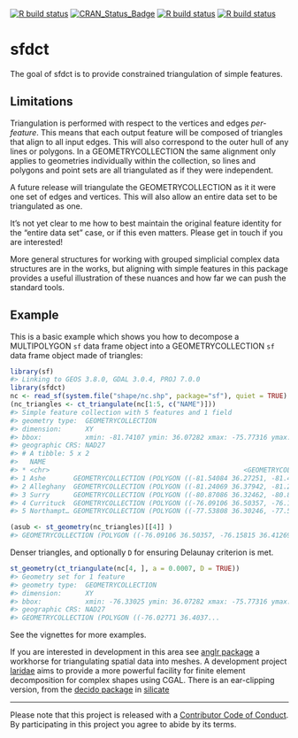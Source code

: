 
<!-- README.md is generated from README.Rmd. Please edit that file -->

<!-- badges: start -->

[![R build
status](https://github.com/hypertidy/sfdct/workflows/R-CMD-check/badge.svg)](https://github.com/hypertidy/sfdct/actions)
[![CRAN\_Status\_Badge](http://www.r-pkg.org/badges/version/sfdct)](https://cran.r-project.org/package=sfdct)
[![R build
status](https://github.com/hypertidy/sfdct/workflows/pkgdown/badge.svg)](https://github.com/hypertidy/sfdct/actions)
[![R build
status](https://github.com/hypertidy/sfdct/workflows/test-coverage/badge.svg)](https://github.com/hypertidy/sfdct/actions)
<!-- badges: end -->

# sfdct

The goal of sfdct is to provide constrained triangulation of simple
features.

## Limitations

Triangulation is performed with respect to the vertices and edges
*per-feature*. This means that each output feature will be composed of
triangles that align to all input edges. This will also correspond to
the outer hull of any lines or polygons. In a GEOMETRYCOLLECTION the
same alignment only applies to geometries individually within the
collection, so lines and polygons and point sets are all triangulated as
if they were independent.

A future release will triangulate the GEOMETRYCOLLECTION as it it were
one set of edges and vertices. This will also allow an entire data set
to be triangulated as one.

It’s not yet clear to me how to best maintain the original feature
identity for the “entire data set” case, or if this even matters. Please
get in touch if you are interested\!

More general structures for working with grouped simplicial complex data
structures are in the works, but aligning with simple features in this
package provides a useful illustration of these nuances and how far we
can push the standard tools.

## Example

This is a basic example which shows you how to decompose a MULTIPOLYGON
`sf` data frame object into a GEOMETRYCOLLECTION `sf` data frame object
made of triangles:

``` r
library(sf)
#> Linking to GEOS 3.8.0, GDAL 3.0.4, PROJ 7.0.0
library(sfdct)
nc <- read_sf(system.file("shape/nc.shp", package="sf"), quiet = TRUE)
(nc_triangles <- ct_triangulate(nc[1:5, c("NAME")]))
#> Simple feature collection with 5 features and 1 field
#> geometry type:  GEOMETRYCOLLECTION
#> dimension:      XY
#> bbox:           xmin: -81.74107 ymin: 36.07282 xmax: -75.77316 ymax: 36.58965
#> geographic CRS: NAD27
#> # A tibble: 5 x 2
#>   NAME                                                                  geometry
#> * <chr>                                                 <GEOMETRYCOLLECTION [°]>
#> 1 Ashe       GEOMETRYCOLLECTION (POLYGON ((-81.54084 36.27251, -81.47276 36.234…
#> 2 Alleghany  GEOMETRYCOLLECTION (POLYGON ((-81.24069 36.37942, -81.23989 36.365…
#> 3 Surry      GEOMETRYCOLLECTION (POLYGON ((-80.87086 36.32462, -80.87438 36.233…
#> 4 Currituck  GEOMETRYCOLLECTION (POLYGON ((-76.09106 36.50357, -76.15815 36.412…
#> 5 Northampt… GEOMETRYCOLLECTION (POLYGON ((-77.53808 36.30246, -77.58008 36.328…

(asub <- st_geometry(nc_triangles)[[4]] )
#> GEOMETRYCOLLECTION (POLYGON ((-76.09106 36.50357, -76.15815 36.41269, -76.09509 36.34892, -76.09106 36.50357)), POLYGON ((-76.15815 36.41269, -76.16093 36.3919, -76.09509 36.34892, -76.15815 36.41269)), POLYGON ((-76.09509 36.34892, -76.04395 36.35359, -76.00161 36.41891, -76.09509 36.34892)), POLYGON ((-76.00161 36.41891, -76.04395 36.35359, -76.01735 36.33773, -76.00161 36.41891)), POLYGON ((-75.95126 36.36547, -76.00161 36.41891, -76.01735 36.33773, -75.95126 36.36547)), POLYGON ((-76.01735 36.33773, -76.04395 36.35359, -76.03288 36.33598, -76.01735 36.33773)), POLYGON ((-76.09106 36.50357, -76.09509 36.34892, -76.00161 36.41891, -76.09106 36.50357)), POLYGON ((-76.16829 36.42709, -76.09106 36.50357, -76.1274 36.55716, -76.16829 36.42709)), POLYGON ((-76.16829 36.42709, -76.15815 36.41269, -76.09106 36.50357, -76.16829 36.42709)), POLYGON ((-76.1274 36.55716, -76.33025 36.55606, -76.16829 36.42709, -76.1274 36.55716)), POLYGON ((-76.09106 36.50357, -76.04596 36.55695, -76.1274 36.55716, -76.09106 36.50357)), POLYGON ((-76.02717 36.55672, -75.97629 36.51793, -75.99866 36.55665, -76.02717 36.55672)), POLYGON ((-76.00161 36.41891, -75.97607 36.43621, -76.09106 36.50357, -76.00161 36.41891)), POLYGON ((-76.03321 36.51437, -76.04596 36.55695, -76.09106 36.50357, -76.03321 36.51437)), POLYGON ((-75.95126 36.36547, -76.01735 36.33773, -76.00897 36.3196, -75.95126 36.36547)), POLYGON ((-75.95751 36.25945, -75.91376 36.2448, -75.94193 36.29434, -75.95751 36.25945)), POLYGON ((-75.94193 36.29434, -75.95126 36.36547, -76.00897 36.3196, -75.94193 36.29434)), POLYGON ((-75.92459 36.35095, -75.94193 36.29434, -75.91376 36.2448, -75.92459 36.35095)), POLYGON ((-75.80006 36.11282, -75.91376 36.2448, -75.85516 36.10567, -75.80006 36.11282)), POLYGON ((-75.95126 36.36547, -75.94193 36.29434, -75.92459 36.35095, -75.95126 36.36547)), POLYGON ((-75.85516 36.10567, -75.79885 36.07282, -75.80006 36.11282, -75.85516 36.10567)), POLYGON ((-75.87817 36.55587, -75.78317 36.22519, -75.77316 36.22926, -75.87817 36.55587)), POLYGON ((-75.91376 36.2448, -75.80006 36.11282, -75.92459 36.35095, -75.91376 36.2448)), POLYGON ((-75.97629 36.51793, -75.97728 36.47802, -75.9248 36.47398, -75.97629 36.51793)), POLYGON ((-75.97607 36.43621, -76.00161 36.41891, -75.96976 36.41512, -75.97607 36.43621)), POLYGON ((-75.78317 36.22519, -75.87817 36.55587, -75.90199 36.5562, -75.78317 36.22519)), POLYGON ((-75.9248 36.47398, -75.91192 36.54253, -75.97629 36.51793, -75.9248 36.47398)), POLYGON ((-75.95126 36.36547, -75.92459 36.35095, -75.92812 36.42324, -75.95126 36.36547)), POLYGON ((-75.91192 36.54253, -75.99866 36.55665, -75.97629 36.51793, -75.91192 36.54253)))
```

Denser triangles, and optionally `D` for ensuring Delaunay criterion is
met.

``` r
st_geometry(ct_triangulate(nc[4, ], a = 0.0007, D = TRUE))
#> Geometry set for 1 feature 
#> geometry type:  GEOMETRYCOLLECTION
#> dimension:      XY
#> bbox:           xmin: -76.33025 ymin: 36.07282 xmax: -75.77316 ymax: 36.55716
#> geographic CRS: NAD27
#> GEOMETRYCOLLECTION (POLYGON ((-76.02771 36.4037...
```

See the vignettes for more examples.

If you are interested in development in this area see [anglr
package](https://github.com/hypertidy/anglr) a workhorse for
triangulating spatial data into meshes. A development project
[laridae](https://github.com/hypertidy/laridae) aims to provide a more
powerful facility for finite element decomposition for complex shapes
using CGAL. There is an ear-clipping version, from the [decido
package](https://CRAN.r-project.org/package=decido) in
[silicate](https://github.com/hypertidy/silicate)

-----

Please note that this project is released with a [Contributor Code of
Conduct](https://github.com/hypertidy/sfdct/blob/master/CONDUCT.md). By
participating in this project you agree to abide by its terms.

